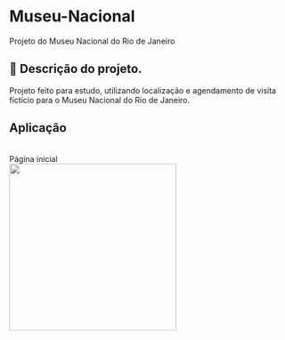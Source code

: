 # Museu-Nacional
Projeto do Museu Nacional do Rio de Janeiro 

## 🚀 Descrição do projeto.

Projeto feito para estudo, utilizando localização e agendamento de visíta fictício para o Museu Nacional do Rio de Janeiro.
<br> 

## Aplicação

<br>
Página inicial <br>
<img height="300px" src="https://i.imgur.com/yOMxXuF.png"> 
